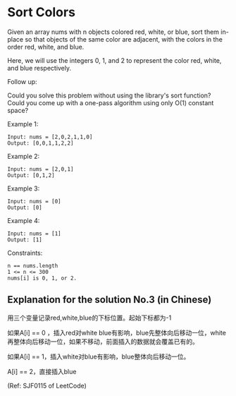 # Sort Colors

Given an array nums with n objects colored red, white, or blue, sort them in-place so that objects of the same color are adjacent, with the colors in the order red, white, and blue.

Here, we will use the integers 0, 1, and 2 to represent the color red, white, and blue respectively.

Follow up:

Could you solve this problem without using the library's sort function?
Could you come up with a one-pass algorithm using only O(1) constant space?
 

Example 1:

```
Input: nums = [2,0,2,1,1,0]
Output: [0,0,1,1,2,2]
```

Example 2:

```
Input: nums = [2,0,1]
Output: [0,1,2]
```

Example 3:

```
Input: nums = [0]
Output: [0]
```

Example 4:

```
Input: nums = [1]
Output: [1]
```

Constraints:

```
n == nums.length
1 <= n <= 300
nums[i] is 0, 1, or 2.
```

## Explanation for the solution No.3 (in Chinese)

用三个变量记录red,white,blue的下标位置。起始下标都为-1

如果A[i] == 0 ，插入red对white blue有影响，blue先整体向后移动一位，white再整体向后移动一位，如果不移动，前面插入的数据就会覆盖已有的。

如果A[i] == 1，插入white对blue有影响，blue整体向后移动一位。

A[i] == 2，直接插入blue

(Ref: SJF0115 of LeetCode)